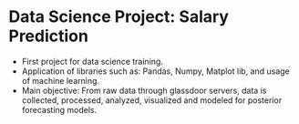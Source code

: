 
<h1>Data Science Project: Salary Prediction</h1>
<body>
<ul>
  <li>First project for data science training.</li>
  <li>Application of libraries such as: Pandas, Numpy, Matplot lib, and usage of machine learning.</li>
  <li>Main objective: From raw data through glassdoor servers, data is collected, processed, analyzed, visualized and modeled for posterior forecasting models.</li>
</ul>
</body> 
